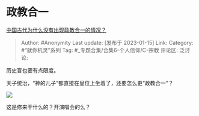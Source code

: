 # 政教合一
[中国古代为什么没有出现政教合一的情况？](https://www.zhihu.com/question/347531465/answer/2845770642)

> Author: #Anonymity
> Last update: [发布于 2023-01-15]
> Link:
> Category: #“就你机灵”系列
> Tag: #_专题合集/合集6-个人信仰/C-宗教
> 评论区:
> 泛讨论:

历史盲也要有点限度。

天子统治，“神的儿子”都直接在皇位上坐着了，还要怎么更“政教合一”？

![](https://pica.zhimg.com/50/v2-bbca1a79ed1c80278a8524848333aae5_720w.jpg?source=1940ef5c)

这是修来干什么的？开演唱会的么？
